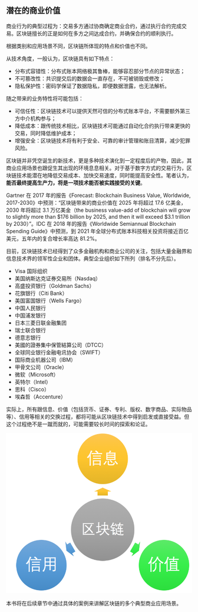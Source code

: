 ## 潜在的商业价值

商业行为的典型过程为：交易多方通过协商确定商业合约，通过执行合约完成交易。区块链擅长的正是如何在多方之间达成合约，并确保合约的顺利执行。

根据类别和应用场景不同，区块链所体现的特点和价值也不同。

从技术角度，一般认为，区块链具有如下特点：

* 分布式容错性：分布式账本网络极其鲁棒，能够容忍部分节点的异常状态；
* 不可篡改性：共识提交后的数据会一直存在，不可被销毁或修改；
* 隐私保护性：密码学保证了数据隐私，即便数据泄露，也无法解析。

随之带来的业务特性将可能包括：

* 可信任性：区块链技术可以提供天然可信的分布式账本平台，不需要额外第三方中介机构参与； 
* 降低成本：跟传统技术相比，区块链技术可能通过自动化合约执行带来更快的交易，同时降低维护成本；
* 增强安全：区块链技术将有利于安全、可靠的审计管理和账目清算，减少犯罪风险。

区块链并非凭空诞生的新技术，更是多种技术演化到一定程度后的产物，因此，其商业应用场景也跟促生其出现的环境息息相关。对于基于数字方式的交易行为，区块链技术能潜在地降低交易成本、加快交易速度，同时能提高安全性。笔者认为，**能否最终提高生产力，将是一项技术能否被实践接受的关键**。

Gartner 在 2017 年的报告《Forecast: Blockchain Business Value, Worldwide, 2017-2030》中预测：“区块链带来的商业价值在 2025 年将超过 17.6 亿美金，2030 年将超过 3.1 万亿美金（the business value-add of blockchain will grow to slightly more than $176 billion by 2025, and then it will exceed $3.1 trillion by 2030）”。IDC 在 2018 年的报告《Worldwide Semiannual Blockchain Spending Guide》中预测，到 2021 年全球分布式账本科技相关投资将接近百亿美元，五年内的复合增长率高达 81.2%。

目前，区块链技术已经得到了众多金融机构和商业公司的关注，包括大量金融界和信息技术界的领军性企业和团体。典型企业组织如下所列（排名不分先后）。

* Visa 国际组织
* 美国纳斯达克证券交易所（Nasdaq）
* 高盛投资银行（Goldman Sachs）
* 花旗银行（Citi Bank）
* 美国富国银行（Wells Fargo）
* 中国人民银行
* 中国浦发银行
* 日本三菱日联金融集团
* 瑞士联合银行
* 德意志银行
* 美國的證券集中保管結算公司（DTCC）
* 全球同业银行金融电讯协会（SWIFT）
* 国际商业机器公司（IBM）
* 甲骨文公司（Oracle）
* 微软（Microsoft）
* 英特尔（Intel）
* 思科（Cisco）
* 埃森哲（Accenture）

实际上，所有跟信息、价值（包括货币、证券、专利、版权、数字商品、实际物品等）、信用等相关的交换过程，都将可能从区块链技术中得到启发或直接受益。但这个过程绝不是一蹴而就的，可能需要较长时间的探索和论证。

![区块链影响的交换过程](_images/application_circle.png)

本书将在后续章节中通过具体的案例来讲解区块链的多个典型商业应用场景。